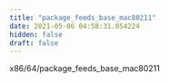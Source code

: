 ```yaml
---
title: "package_feeds_base_mac80211"
date: 2021-05-06 04:58:31.054224
hidden: false
draft: false
---
```


x86/64/package_feeds_base_mac80211

